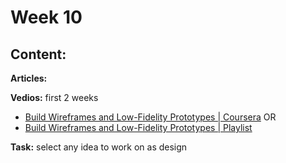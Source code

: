 # Week 10

## Content:

 **Articles:**


 **Vedios:**
 first 2 weeks
 - [Build Wireframes and Low-Fidelity Prototypes | Coursera](https://www.coursera.org/learn/wireframes-low-fidelity-prototypes?specialization=ux-design-certificate)
  OR <br>
- [Build Wireframes and Low-Fidelity Prototypes | Playlist](https://www.youtube.com/playlist?list=PLTZYG7bZ1u6qLH3g9sg9atZG6DS5jZ5vf) <br>



 **Task:**
 select any idea to work on as design

